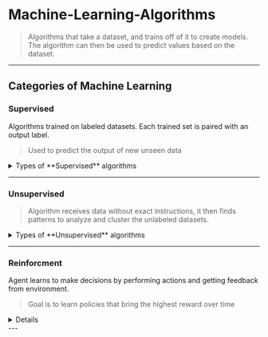# Machine-Learning-Algorithms
>Algorithms that take a dataset, and trains off of it to create models. The algorithm can then be used to predict values based on the dataset.
---
## Categories of Machine Learning

### Supervised
Algorithms trained on labeled datasets. Each trained set is paired with an output label.
>Used to predict the output of new unseen data

<details>
   <summary>Types of **Supervised** algorithms</summary>
   
1. Regression:
   + Linear Regression
   + Polynomial Regression

2. Classification:
   + Support Vector Machines (SVM)
   + Neural Networks
   + Decision Trees
   + Logistic Regression
>[K-Nearest Neighbours](Supervised/KNN) is an algorithm that falls under both Regression and Classification, but it is often used more for Classification.
<details>
   <summary>Advantages and Disadvantages</summary>
   
   ### Advantages
   + Highly accurate with enough labeled data
   + Clear results
   ### Disadvantages
   + Reguires large amount of data, often hard to obtain
   + Does not perform well on unseen data 
</details>

</details>

   ---
   ### Unsupervised
   >Algorithm receives data without exact instructions, it then finds patterns to analyze and cluster the unlabeled datasets.

<details>
   
   <summary> Types of **Unsupervised** algorithms </summary>
   1. **Clustering:**
      + K-Means Clustering
      + Hierarchical Clustering
      + DBSCAN (Density-Based Spatial Clustering of Applications with Noise)
      
   2. **Associations:**
      + Apriori Algorithm
      + Eclat Algorithm
        
   3. **Dimensionality Reduction**
      + PCA (Principal Component Analysis)
      + t-SNE (t-Distributed Stochastic Neighbor Embedding)

<details>
   <summary>Advantages and Disadvantages</summary>

 ### Advantages
   + Works with unlabled data, which is easier to gather
   + Useful for finding general patterns in data
  ### Disadvantages
   + Hard to evaluate as there are no labels
   + Requires domain knowledge to interpret results  
 </details>   
  
</details>

---
### Reinforcment
Agent learns to make decisions by performing actions and getting feedback from environment.
> Goal is to learn policies that bring the highest reward over time

<details>
Types of **Reinforcment** algorithms:
1. **Model-Free Methods:
   + Q-Learning
   + SARSA (State-Action-Reward-State-Action)

2. **Model-Based Methods**
   + Dynamic Programming
   + Monte Carlo Methods

<Details>
   <summary>Advantages and Disadvantages</summary>

   ### Advantages
   + Handles complex, multi-dimensional environments
   + Learns through trial and error
   ### Disadvantages
   + Requires a lot of data and computation power
   + Can be hard to tune/debeug
</Details>

</details>
---

   
